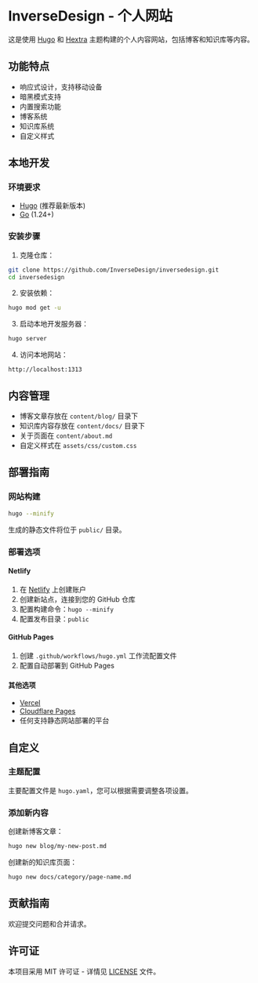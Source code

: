 # InverseDesign - 个人网站

这是使用 [Hugo](https://gohugo.io/) 和 [Hextra](https://themes.gohugo.io/themes/hextra/) 主题构建的个人内容网站，包括博客和知识库等内容。

## 功能特点

- 响应式设计，支持移动设备
- 暗黑模式支持
- 内置搜索功能
- 博客系统
- 知识库系统
- 自定义样式

## 本地开发

### 环境要求

- [Hugo](https://gohugo.io/installation/) (推荐最新版本)
- [Go](https://golang.org/dl/) (1.24+)

### 安装步骤

1. 克隆仓库：

```bash
git clone https://github.com/InverseDesign/inversedesign.git
cd inversedesign
```

2. 安装依赖：

```bash
hugo mod get -u
```

3. 启动本地开发服务器：

```bash
hugo server
```

4. 访问本地网站：

```
http://localhost:1313
```

## 内容管理

- 博客文章存放在 `content/blog/` 目录下
- 知识库内容存放在 `content/docs/` 目录下
- 关于页面在 `content/about.md`
- 自定义样式在 `assets/css/custom.css`

## 部署指南

### 网站构建

```bash
hugo --minify
```

生成的静态文件将位于 `public/` 目录。

### 部署选项

#### Netlify

1. 在 [Netlify](https://www.netlify.com/) 上创建账户
2. 创建新站点，连接到您的 GitHub 仓库
3. 配置构建命令：`hugo --minify`
4. 配置发布目录：`public`

#### GitHub Pages

1. 创建 `.github/workflows/hugo.yml` 工作流配置文件
2. 配置自动部署到 GitHub Pages

#### 其他选项

- [Vercel](https://vercel.com/)
- [Cloudflare Pages](https://pages.cloudflare.com/)
- 任何支持静态网站部署的平台

## 自定义

### 主题配置

主要配置文件是 `hugo.yaml`，您可以根据需要调整各项设置。

### 添加新内容

创建新博客文章：

```bash
hugo new blog/my-new-post.md
```

创建新的知识库页面：

```bash
hugo new docs/category/page-name.md
```

## 贡献指南

欢迎提交问题和合并请求。

## 许可证

本项目采用 MIT 许可证 - 详情见 [LICENSE](LICENSE) 文件。
